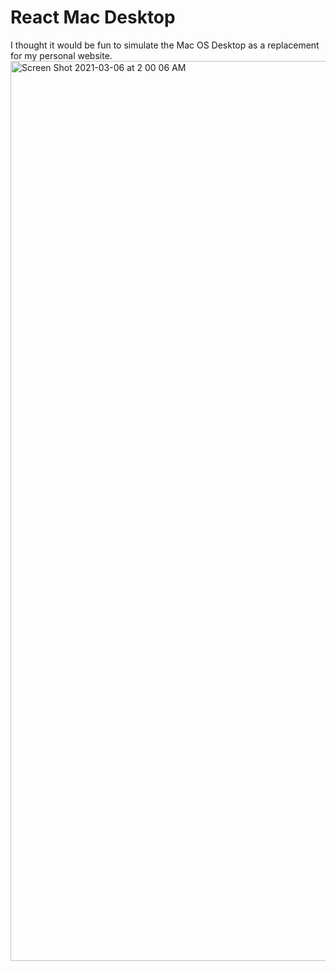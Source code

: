 # React Mac Desktop
I thought it would be fun to simulate the Mac OS Desktop as a replacement for my personal website.<img width="1440" alt="Screen Shot 2021-03-06 at 2 00 06 AM" src="https://user-images.githubusercontent.com/25470781/110202792-d22a3700-7e1f-11eb-9b22-dd38e2206d34.png">

